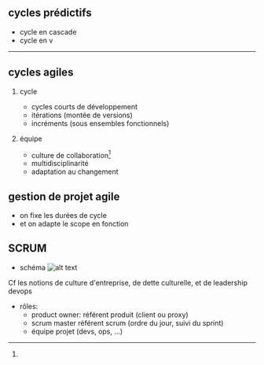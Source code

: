 ## cycles prédictifs

* cycle en cascade
* cycle en v 

---

## cycles agiles

1. cycle
   * cycles courts de développement
   * itérations (montée de versions)
   * incréments (sous ensembles fonctionnels)

2. équipe
   * culture de collaboration[^1]
   * multidisciplinarité
   * adaptation au changement


## gestion de projet agile

* on fixe les durées de cycle
* et on adapte le scope en fonction
## SCRUM

* schéma
![alt text](https://www.bocasay.com/wp-content/uploads/2022/02/Scrum-process-schema-FR-small.webp "SCRUM")

[^1]: 
  Cf les notions de culture d'entreprise, de dette culturelle,
  et de leadership devops


* rôles:
  - product owner: référent produit (client ou proxy)
  - scrum master référent scrum (ordre du jour, suivi du sprint)
  - équipe projet (devs, ops, ...)
